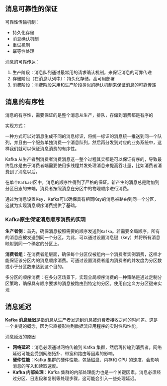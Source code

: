 ## 消息可靠性的保证

可靠性传输机制：

- 持久化存储
- 消息确认机制
- 重试机制
- 幂等性处理

消息的可靠传达：

1. 生产阶段：消息队列通过最常用的请求确认机制，来保证消息的可靠传递
2. 存储阶段（在消息队列中）：持久化存储，高可用部署
3. 消费阶段：消费阶段采用和生产阶段类似的确认机制来保证消息的可靠传递

## 消息的有序性

消息的有序性，需要保证的是整个消息从生产，排队，存储到消费都是有序的

实现方式：

一种方式可以对消息生成不同的消息标识，将统一标识的消息统一推送到同一个队列，并且由一个服务单独消费一个消息队列，然后再分发到对应的业务系统中，这样我们就可以保证消息消费的有序性。

Kafka 从生产者到消费者消费消息这一整个过程其实都是可以保证有序的，导致最终乱序是由于消费者端需要使用多线程并发处理消息来提高吞吐量，比如消费者消费到了消息以后。

在单个`Kafka分`区中，消息的顺序性得到了严格的保证。新产生的消息总是附加到分区日志的末端，消费者按照消息在分区中的物理顺序进行消费。

通过为消息设置Key，Kafka可以确保具有相同Key的消息被路由到同一个分区，这就为实现消息顺序消费提供了基础。

### Kafka原生保证消息顺序消费的实现

**生产者侧**：首先，确保消息按照需要的顺序发送到`Kafka`。若需要全局顺序，所有的消息应被发送到同一个分区。为此，可以通过设置消息键（key）并将所有消息映射到同一个确定的分区上。

**消费者组**：在消费者组层面，确保每个分区仅被组内一个消费者实例消费，这样才能保证该分区内的消息顺序消费。可通过设置消费者组内消费者的并发度为分区数或小于分区数来达到这个目的。

多分区的顺序消费：在多分区场景下，实现全局顺序消费的一种策略是通过定制分区策略，确保具有顺序要求的消息被路由到特定的分区。使用自定义方分区键来实现

## 消息延迟

**Kafka 消息延迟**是指消息从生产者发送到消息被消费者接收之间的时间差。这是一个关键的概念，因为它直接影响到数据流应用程序的实时性和性能。

消息延迟的原因

- **网络延迟**：消息必须通过网络传输到 Kafka 集群，然后再传输到消费者。网络延迟可能会受到网络拓扑、带宽和路由等因素的影响。
- **硬件性能**：Kafka 集群的硬件性能，包括磁盘、内存和 CPU 的速度，会影响消息的写入和读取速度。
- **Kafka 内部处理**：Kafka 集群的内部处理能力也是一个关键因素。消息必须经过分区、日志段和复制等处理步骤，这可能会引入一些处理延迟。



